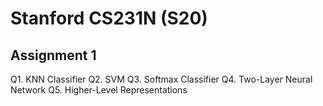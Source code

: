 # Stanford CS231N (S20)

## Assignment 1

Q1. KNN Classifier
Q2. SVM
Q3. Softmax Classifier
Q4. Two-Layer Neural Network
Q5. Higher-Level Representations



